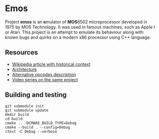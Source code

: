 # Emos

Project **emos** is an **e**mulator of **MOS**6502 microprocessor developed in 1975 by MOS Technology. It was used in famous machines, such as Apple I or Atari. This project is an attempt to emulate its behaviour along with known bugs and quirks on a modern x86 processor using C++ language.

## Resources
- [Wikipedia article with historical context](https://en.wikipedia.org/wiki/MOS_Technology_6502)
- [Architecture](http://www.6502.org/users/obelisk/6502/index.html)
- [Alternative opcodes description](http://www.6502.org/tutorials/6502opcodes.html)
- [Video series on the same project](https://www.youtube.com/playlist?list=PLLwK93hM93Z13TRzPx9JqTIn33feefl37)

## Building and testing
```
git submodule init
git submodule update
mkdir build
cd build
cmake .. -DCMAKE_BUILD_TYPE=Debug
cmake --build . --config=Debug
ctest -C Debug --verbose
```
